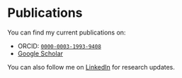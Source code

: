 # Publications

You can find my current publications on:

- ORCID: [`0000-0003-1993-9408`](https://orcid.org/0000-0003-1993-9408)
- [Google Scholar](hhttps://scholar.google.com/citations?user=MDVnx68AAAAJ&hl=en&oi=ao)

You can also follow me on [LinkedIn](https://www.linkedin.com/in/rajiv-daxini-ba354a237/) for research updates.

```{include} _static/publications.txt
```
